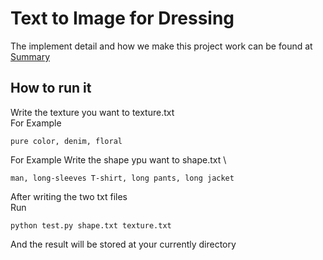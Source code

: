 # Text to Image for Dressing

The implement detail and how we make this project work can be found at [Summary](./Summary.pdf)

## How to run it
Write the texture you want to texture.txt \
For Example
```
pure color, denim, floral
```
For Example
Write the shape ypu want to shape.txt \
```
man, long-sleeves T-shirt, long pants, long jacket
```
After writing the two txt files \
Run
```
python test.py shape.txt texture.txt
```

And the result will be stored at your currently directory